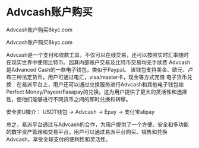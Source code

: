 # Advcash账户购买
Advcash账户购买8kyc.com

Advcash账户购买8kyc.com

Advcash是一个支付和收款工具，不仅可以在线交易，还可以按照实时汇率随时在现实世界中使用比特币。因其内部账户交易及比特币交易均无手续费
Advcash是Advanced Cash的一款电子钱包，类似于Paypal。 该钱包支持美金、欧元、卢布三种法定货币，用户可通过电汇，visa/master卡，现金等方式充值
电子货币兑换：在易派平台上，用户还可以通过兑换服务进行Advcash和其他电子钱包如Perfect Money/Payeer/Fasapay的兑换。这为用户提供了更大的灵活性和选择性，使他们能够进行不同货币之间的即时兑换和转移。

安全卖U媒介： USDT钱包 -> Advcash -> Epay -> 支付宝alipay

总之，易派平台通过与Advcash的合作，为用户提供了一个方便、安全和多功能的数字资产管理和交易平台。用户可以通过易派平台购买、销售和兑换Advcash，享受全球支付的便利性和灵活性。
